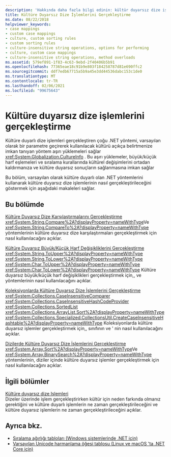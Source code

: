 ```yaml
---
description: 'Hakkında daha fazla bilgi edinin: kültür duyarsız dize işlemleri gerçekleştirme'
title: Kültüre Duyarsız Dize İşlemlerini Gerçekleştirme
ms.date: 08/22/2018
helpviewer_keywords:
- case mappings
- custom case mappings
- culture, custom sorting rules
- custom sorting rules
- culture-insensitive string operations, options for performing
- culture, custom case mappings
- culture-insensitive string operations, method overloads
ms.assetid: 579ef891-1f83-4c63-9ebd-2f40406b5b91
ms.openlocfilehash: 77365eae18c91b9e803f184258787d81e690ffc2
ms.sourcegitcommit: ddf7edb67715a5b9a45e3dd44536dabc153c1de0
ms.translationtype: MT
ms.contentlocale: tr-TR
ms.lasthandoff: 02/06/2021
ms.locfileid: "99675643"
---
```

# <a name="performing-culture-insensitive-string-operations"></a>Kültüre duyarsız dize işlemlerini gerçekleştirme

Kültüre duyarlı dize işlemleri gerçekleştiren çoğu .NET yöntemi, varsayılan olarak bir parametre geçirerek kullanılacak kültürü açıkça belirtmenize imkan tanıyan yöntem aşırı yüklemeleri sağlar <xref:System.Globalization.CultureInfo> . Bu aşırı yüklemeler, büyük/küçük harf eşlemeleri ve sıralama kurallarında kültürel değişimlerini ortadan kaldırmanıza ve kültüre duyarsız sonuçların sağlanmasına imkan sağlar  
  
 Bu bölüm, varsayılan olarak kültüre duyarlı olan .NET yöntemlerini kullanarak kültüre duyarsız dize işlemlerinin nasıl gerçekleştirileceğini göstermek için aşağıdaki makaleleri sağlar.  
  
## <a name="in-this-section"></a>Bu bölümde  

 [Kültüre Duyarsız Dize Karşılaştırmalarını Gerçekleştirme](performing-culture-insensitive-string-comparisons.md)  
 <xref:System.String.Compare%2A?displayProperty=nameWithType>Ve <xref:System.String.CompareTo%2A?displayProperty=nameWithType> yöntemlerinin kültüre duyarsız dize karşılaştırmaları gerçekleştirmek için nasıl kullanılacağını açıklar.  
  
 [Kültüre Duyarsız Büyük/Küçük Harf Değişikliklerini Gerçekleştirme](performing-culture-insensitive-case-changes.md)  
 <xref:System.String.ToUpper%2A?displayProperty=nameWithType> <xref:System.String.ToLower%2A?displayProperty=nameWithType> <xref:System.Char.ToUpper%2A?displayProperty=nameWithType> <xref:System.Char.ToLower%2A?displayProperty=nameWithType> Kültüre duyarsız büyük/küçük harf değişiklikleri gerçekleştirmek için,, ve yöntemlerinin nasıl kullanılacağını açıklar.  
  
 [Koleksiyonlarda Kültüre Duyarsız Dize İşlemlerini Gerçekleştirme](performing-culture-insensitive-string-operations-in-collections.md)  
 <xref:System.Collections.CaseInsensitiveComparer> <xref:System.Collections.CaseInsensitiveHashCodeProvider> <xref:System.Collections.SortedList> <xref:System.Collections.ArrayList.Sort%2A?displayProperty=nameWithType> <xref:System.Collections.Specialized.CollectionsUtil.CreateCaseInsensitiveHashtable%2A?displayProperty=nameWithType> Koleksiyonlarda kültüre duyarsız işlemler gerçekleştirmek için,, sınıfının ve ' nin nasıl kullanılacağını açıklar.  
  
 [Dizilerde Kültüre Duyarsız Dize İşlemlerini Gerçekleştirme](performing-culture-insensitive-string-operations-in-arrays.md)  
 <xref:System.Array.Sort%2A?displayProperty=nameWithType>Ve <xref:System.Array.BinarySearch%2A?displayProperty=nameWithType> yöntemlerinin, diziler içinde kültüre duyarsız işlemler gerçekleştirmek için nasıl kullanılacağını açıklar.  
  
## <a name="related-sections"></a>İlgili bölümler  

 [Kültüre duyarsız dize Işlemleri](culture-insensitive-string-operations.md)  
 Dizeler üzerinde işlem gerçekleştirirken kültür için neden farkında olmanız gerektiğini ve kültüre duyarlı işlemlerin ne zaman gerçekleştirileceğini ve kültüre duyarsız işlemlerin ne zaman gerçekleştirileceğini açıklar.

## <a name="see-also"></a>Ayrıca bkz.

- [Sıralama ağırlığı tabloları (Windows sistemlerinde .NET için)](https://www.microsoft.com/download/details.aspx?id=10921)
- [Varsayılan Unicode harmanlama öğesi tablosu (Linux ve macOS 'ta .NET Core için)](https://www.unicode.org/Public/UCA/latest/allkeys.txt)
